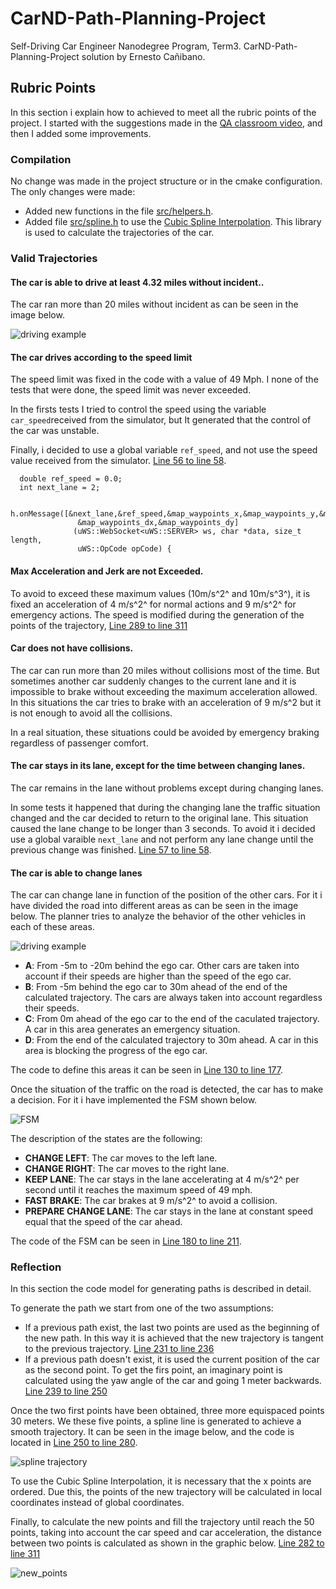 # CarND-Path-Planning-Project

Self-Driving Car Engineer Nanodegree Program, Term3. CarND-Path-Planning-Project solution by Ernesto Cañibano.

## Rubric Points

In this section i explain how to achieved to meet all the rubric points of the project. 
I started with the suggestions made in the [QA classroom video](https://www.youtube.com/watch?v=7sI3VHFPP0w&feature=youtu.be), and then I added some improvements.

### Compilation

No change was made in the project structure or in the cmake configuration. The only changes were made:
* Added new functions in the file [src/helpers.h](./src/helpers.h).
* Added file [src/spline.h](./src/spline.h) to use the [Cubic Spline Interpolation](https://kluge.in-chemnitz.de/opensource/spline/). This library is used to calculate the trajectories of the car.

### Valid Trajectories

#### The car is able to drive at least 4.32 miles without incident..

The car ran more than 20 miles without incident as can be seen in the image below.

![driving example](images/img1.png)

#### The car drives according to the speed limit

The speed limit was fixed in the code with a value of 49 Mph. I none of the tests that were done, the speed limit was never exceeded.

In the firsts tests I tried to control the speed using the variable `car_speed`received from the simulator, but It generated that the control of the car was unstable.

Finally, i decided to use a global variable `ref_speed`, and not use the speed value received from the simulator.  [Line 56 to line 58](./src/main.cpp#L56).

``` 
  double ref_speed = 0.0;
  int next_lane = 2;
    
  h.onMessage([&next_lane,&ref_speed,&map_waypoints_x,&map_waypoints_y,&map_waypoints_s,
               &map_waypoints_dx,&map_waypoints_dy]
              (uWS::WebSocket<uWS::SERVER> ws, char *data, size_t length,
               uWS::OpCode opCode) {
```

#### Max Acceleration and Jerk are not Exceeded.

To avoid to exceed these maximum values (10m/s^2^ and 10m/s^3^), it is fixed an acceleration of 4 m/s^2^ for normal actions and 9 m/s^2^ for emergency actions. 
The speed is modified during the generation of the points of the trajectory, [Line 289 to line 311](./src/main.cpp#L289)
			   
#### Car does not have collisions.

The car can run more than 20 miles without collisions most of the time. But sometimes another car suddenly changes to the current lane and it is impossible to brake without exceeding the maximum acceleration allowed. In this situations 
the car tries to brake with an acceleration of 9 m/s^2 but it is not enough to avoid all the collisions.

In a real situation, these situations could be avoided by emergency braking regardless of passenger comfort.

#### The car stays in its lane, except for the time between changing lanes.
The car remains in the lane without problems except during changing lanes.

In some tests it happened that during the changing lane the traffic situation changed and the car decided to return to the original lane.
This situation caused the lane change to be longer than 3 seconds. To avoid it i decided use a global varaible `next_lane` 
and not perform any lane change until the previous change was finished.  [Line 57 to line 58](./src/main.cpp#L57).

#### The car is able to change lanes

The car can change lane in function of the position of the other cars. For it i have divided the road into
different areas as can be seen in the image below. The planner tries to analyze the behavior of the other vehicles
in each of these areas.
 
![driving example](images/img2.png)

* **A**: From -5m to -20m  behind the ego car. Other cars are taken into account if their speeds are higher than the speed of the ego car.
* **B**: From -5m behind the ego car to 30m ahead of the end of the calculated trajectory. The cars are always taken into account regardless their speeds.
* **C**: From 0m ahead of the ego car to the end of the caculated trajectory. A car in this area generates an emergency situation.
* **D**: From the end of the calculated trajectory to 30m ahead. A car in this area is blocking the progress of the ego car.

The code to define this areas it can be seen in [Line 130 to line 177](./src/main.cpp#L130).

Once the situation of the traffic on the road is detected, the car has to make a decision. For it i have implemented the FSM shown below.

![FSM](images/img5.png)

The description of the states are the following:

* **CHANGE LEFT**: The car moves to the left lane.
* **CHANGE RIGHT**: The car moves to the right lane.
* **KEEP LANE**: The car stays in the lane accelerating at 4 m/s^2^ per second until it reaches the maximum speed of 49 mph.
* **FAST BRAKE**: The car brakes at 9 m/s^2^ to avoid a collision.
* **PREPARE CHANGE LANE**: The car stays in the lane at constant speed equal that the speed of the car ahead.

The code of the FSM can be seen in [Line 180 to line 211](./src/main.cpp#L180).

### Reflection

In this section the code model for generating paths is described in detail.

To generate the path we start from one of the two assumptions:
* If a previous path exist, the last two points are used as the beginning of the new path. In this way it is achieved that the new trajectory is tangent to the previous trajectory. [Line 231 to line 236](./src/main.cpp#L231)
* If a previous path doesn't exist, it is used the current position of the car as the second point. To get the firs point, an imaginary point is calculated using the yaw angle of the car and going 1 meter backwards. [Line 239 to line 250](./src/main.cpp#L239)

Once the two first points have been obtained, three more equispaced points 30 meters. We these five points, a spline
line is generated to achieve a smooth trajectory. It can be seen in the image below, and the code is located in 
[Line 250 to line 280](./src/main.cpp#L250).

![spline trajectory](images/img3.png)

To use the Cubic Spline Interpolation, it is necessary that the x points are ordered. Due this, the points of the new trajectory
will be calculated in local coordinates instead of global coordinates.

Finally, to calculate the new points and fill the trajectory until reach the 50 points, taking into account the car 
speed and car acceleration, the distance between two points is calculated as shown in the graphic below. [Line 282 to line 311](./src/main.cpp#L282)

![new_points](images/img4.png)
